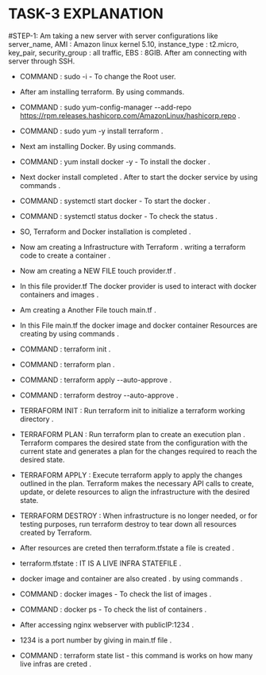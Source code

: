 # TASK-3 EXPLANATION

#STEP-1: Am taking a new server with server configurations like server_name, AMI : Amazon linux kernel 5.10, instance_type : t2.micro, key_pair, security_group : all traffic, EBS : 8GIB.  After am connecting with server through SSH.

- COMMAND : sudo -i - To change the Root user.

- After am installing terraform. By using commands.

- COMMAND : sudo yum-config-manager --add-repo https://rpm.releases.hashicorp.com/AmazonLinux/hashicorp.repo .

- COMMAND : sudo yum -y install terraform .

- Next am installing Docker. By using commands.

- COMMAND : yum install docker -y - To install the docker .

- Next docker install completed . After to start the docker service by using commands .

- COMMAND : systemctl start docker - To start the docker .

- COMMAND : systemctl status docker - To check the status .

- SO, Terraform and Docker installation is completed .

- Now am creating a Infrastructure with Terraform . writing a terraform code to create a container .

- Now am creating a NEW FILE touch provider.tf .

- In this file provider.tf The docker provider is used to interact with docker containers and images .

- Am creating a Another File touch main.tf .

- In this File main.tf the docker image and docker container Resources are creating by using commands .

- COMMAND : terraform init .

- COMMAND : terraform plan .

- COMMAND : terraform apply --auto-approve .

- COMMAND : terraform destroy --auto-approve .

- TERRAFORM INIT : Run terraform init to initialize a terraform working directory .

- TERRAFORM PLAN : Run terraform plan to create an execution plan . Terraform compares the desired state from the configuration with the current state and 
                   generates a plan for the changes required to reach the desired state.

- TERRAFORM APPLY : Execute terraform apply to apply the changes outlined in the plan. Terraform makes the necessary API calls to create, update, or delete 
                    resources to align the infrastructure with the desired state.

- TERRAFORM DESTROY : When infrastructure is no longer needed, or for testing purposes, run terraform destroy to tear down all resources created by Terraform. 

- After resources are creted then terraform.tfstate a file is created .

- terraform.tfstate : IT IS A LIVE INFRA STATEFILE .

-  docker image and container are also created . by using commands .

- COMMAND : docker images - To check the list of images .

- COMMAND : docker ps - To check the list of containers .

- After accessing nginx webserver with publicIP:1234 .

- 1234 is a port number by giving in main.tf file .

- COMMAND : terraform state list - this command is works on how many live infras are creted .





